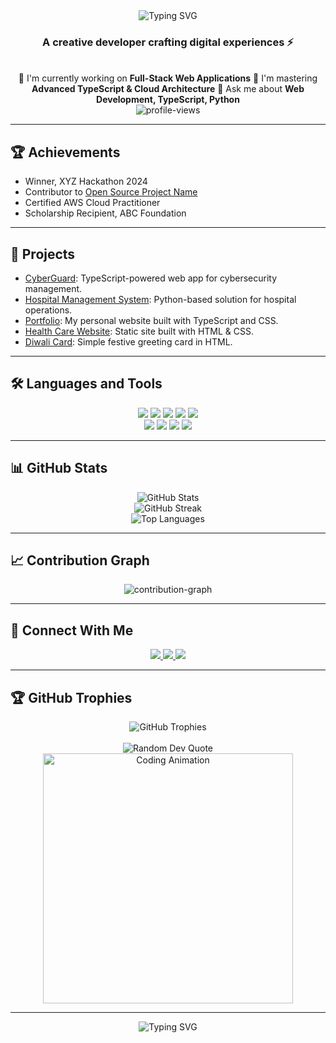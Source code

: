<div align="center">
  <img src="https://readme-typing-svg.demolab.com?font=Fira+Code&size=32&duration=2800&pause=2000&color=A9FEF7&center=true&vCenter=true&width=940&lines=Hey+there%2C+I'm+Prateek+%F0%9F%91%8B;A+Passionate+Full-Stack+Developer+%F0%9F%92%BB;Welcome+to+my+GitHub+Profile!" alt="Typing SVG" />
</div>

<h3 align="center">A creative developer crafting digital experiences ⚡</h3>

<br/>

<div align="center">
  🔭 I'm currently working on <b>Full-Stack Web Applications</b>  
  🌱 I'm mastering <b>Advanced TypeScript & Cloud Architecture</b>  
  💬 Ask me about <b>Web Development, TypeScript, Python</b>  
</div>

<div align="center">
  <img src="https://komarev.com/ghpvc/?username=prateek1756&label=Profile%20views&color=0e75b6&style=flat" alt="profile-views" />
</div>

---

## 🏆 Achievements

- Winner, XYZ Hackathon 2024
- Contributor to [Open Source Project Name](https://github.com/prateek1756)
- Certified AWS Cloud Practitioner
- Scholarship Recipient, ABC Foundation

---

## 🚀 Projects

- [CyberGuard](https://github.com/prateek1756/CyberGuard): TypeScript-powered web app for cybersecurity management.
- [Hospital Management System](https://github.com/prateek1756/hospital-management-system): Python-based solution for hospital operations.
- [Portfolio](https://github.com/prateek1756/portfolio): My personal website built with TypeScript and CSS.
- [Health Care Website](https://github.com/prateek1756/healthcare.github.io): Static site built with HTML & CSS.
- [Diwali Card](https://github.com/prateek1756/diwali-card): Simple festive greeting card in HTML.

---

## 🛠️ Languages and Tools

<div align="center">
  <!-- Languages -->
  <img src="https://img.shields.io/badge/HTML-E34F26?style=for-the-badge&logo=html5&logoColor=white" />
  <img src="https://img.shields.io/badge/CSS-1572B6?style=for-the-badge&logo=css3&logoColor=white" />
  <img src="https://img.shields.io/badge/TypeScript-007ACC?style=for-the-badge&logo=typescript&logoColor=white" />
  <img src="https://img.shields.io/badge/Python-3776AB?style=for-the-badge&logo=python&logoColor=white" />
  <img src="https://img.shields.io/badge/JavaScript-F7DF1E?style=for-the-badge&logo=javascript&logoColor=black" />
</div>

<div align="center">
  <!-- Tools & Frameworks -->
  <img src="https://img.shields.io/badge/React-61DAFB?style=for-the-badge&logo=react&logoColor=black" />
  <img src="https://img.shields.io/badge/Node.js-339933?style=for-the-badge&logo=nodedotjs&logoColor=white" />
  <img src="https://img.shields.io/badge/Git-F05032?style=for-the-badge&logo=git&logoColor=white" />
  <img src="https://img.shields.io/badge/VS_Code-007ACC?style=for-the-badge&logo=visualstudiocode&logoColor=white" />
</div>

---

## 📊 GitHub Stats

<div align="center">
  <img src="https://github-readme-stats.vercel.app/api?username=prateek1756&show_icons=true&theme=radical" alt="GitHub Stats" />
</div>
<div align="center">
  <img src="https://github-readme-streak-stats.herokuapp.com/?user=prateek1756&theme=radical" alt="GitHub Streak" />
</div>
<div align="center">
  <img src="https://github-readme-stats.vercel.app/api/top-langs/?username=prateek1756&layout=compact&theme=radical" alt="Top Languages" />
</div>

---

## 📈 Contribution Graph

<div align="center">
  <img src="https://github-profile-summary-cards.vercel.app/api/cards/profile-details?username=prateek1756&theme=radical" alt="contribution-graph" />
</div>

---

## 🤝 Connect With Me

<div align="center">
  <a href="https://github.com/prateek1756">
    <img src="https://img.shields.io/badge/GitHub-100000?style=for-the-badge&logo=github&logoColor=white" />
  </a>
  <!-- Add your social links below -->
  <a href="YOUR_LINKEDIN_URL">
    <img src="https://img.shields.io/badge/LinkedIn-0077B5?style=for-the-badge&logo=linkedin&logoColor=white" />
  </a>
  <a href="YOUR_TWITTER_URL">
    <img src="https://img.shields.io/badge/Twitter-1DA1F2?style=for-the-badge&logo=twitter&logoColor=white" />
  </a>
</div>

---

## 🏆 GitHub Trophies

<div align="center">
  <img src="https://github-profile-trophy.vercel.app/?username=prateek1756&theme=radical&no-frame=false&no-bg=true&margin-w=4" alt="GitHub Trophies" />
</div>

<br/>

<div align="center">
  <img src="https://quotes-github-readme.vercel.app/api?type=horizontal&theme=radical" alt="Random Dev Quote" />
</div>

<!-- Animated GIF Section -->
<div align="center">
  <img src="https://media.giphy.com/media/qgQUggAC3Pfv687qPC/giphy.gif" alt="Coding Animation" width="400"/>
</div>

---

<div align="center">
  <img src="https://readme-typing-svg.demolab.com?font=Fira+Code&size=24&duration=2800&pause=2000&color=A9FEF7&center=true&vCenter=true&width=940&lines=Thanks+for+visiting!+Let's+connect+and+create+something+amazing+together!" alt="Typing SVG" />
</div>
